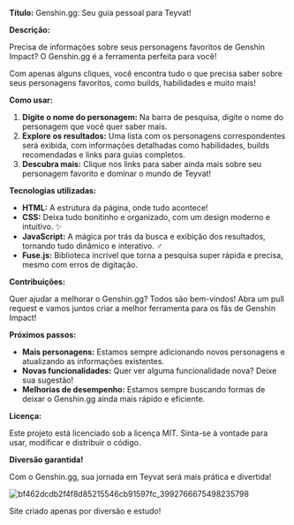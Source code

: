 **Título:** Genshin.gg: Seu guia pessoal para Teyvat! ️

**Descrição:**

Precisa de informações sobre seus personagens favoritos de Genshin Impact? O Genshin.gg é a ferramenta perfeita para você! 

Com apenas alguns cliques, você encontra tudo o que precisa saber sobre seus personagens favoritos, como builds, habilidades e muito mais! 

**Como usar:**

1. **Digite o nome do personagem:** Na barra de pesquisa, digite o nome do personagem que você quer saber mais.
2. **Explore os resultados:** Uma lista com os personagens correspondentes será exibida, com informações detalhadas como habilidades, builds recomendadas e links para guias completos.
3. **Descubra mais:** Clique nos links para saber ainda mais sobre seu personagem favorito e dominar o mundo de Teyvat!

**Tecnologias utilizadas:**

* **HTML:** A estrutura da página, onde tudo acontece! ️
* **CSS:** Deixa tudo bonitinho e organizado, com um design moderno e intuitivo. ✨
* **JavaScript:** A mágica por trás da busca e exibição dos resultados, tornando tudo dinâmico e interativo. ‍♂️
* **Fuse.js:** Biblioteca incrível que torna a pesquisa super rápida e precisa, mesmo com erros de digitação. 

**Contribuições:**

Quer ajudar a melhorar o Genshin.gg? Todos são bem-vindos! Abra um pull request e vamos juntos criar a melhor ferramenta para os fãs de Genshin Impact! 

**Próximos passos:**

* **Mais personagens:** Estamos sempre adicionando novos personagens e atualizando as informações existentes.
* **Novas funcionalidades:** Quer ver alguma funcionalidade nova? Deixe sua sugestão!
* **Melhorias de desempenho:** Estamos sempre buscando formas de deixar o Genshin.gg ainda mais rápido e eficiente.

**Licença:**

Este projeto está licenciado sob a licença MIT. Sinta-se à vontade para usar, modificar e distribuir o código.

**Diversão garantida!**

Com o Genshin.gg, sua jornada em Teyvat será mais prática e divertida! 

![bf462dcdb2f4f8d85215546cb91597fc_3992766675498235798](https://github.com/user-attachments/assets/7b536121-595d-43dc-915c-f9dd22af8ab5)

Site criado apenas por diversão e estudo!  
